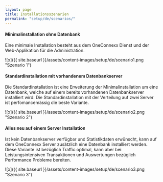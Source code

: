```yaml
---
layout: page
title: Installationsszenarien
permalink: "setup/de/scenarios/"
---
```


#### Minimalinstallation ohne Datenbank
Eine minimale Installation besteht aus dem OneConnexx Dienst und der Web-Applikation für die Administration.

![x]({{ site.baseurl }}/assets/content-images/setup/de/scenario1.png "Szenario 1")


#### Standardinstallation mit vorhandenem Datenbankserver
Die Standardinstallation ist eine Erweiterung der Minimalinstallation um eine Datenbank, welche auf einem bereits vorhandenen Datenbankserver installiert wird. 
Die Standardinstallation mit der Verteilung auf zwei Server ist perfomancemässig die beste Variante.

![x]({{ site.baseurl }}/assets/content-images/setup/de/scenario2.png "Szenario 2")

#### Alles neu auf einem Server Installation
Ist kein Datenbankserver verfügbar und Statistikdaten erwünscht, kann auf dem OneConnexx Server zusätzlich eine Datenbank installiert werden. 
Diese Variante ist bezüglich Traffic optimal, kann aber bei Leistungsintensiven Transaktionen und Auswertungen bezüglich Performance Probleme bereiten. 

![x]({{ site.baseurl }}/assets/content-images/setup/de/scenario3.png "Szenario 3")
